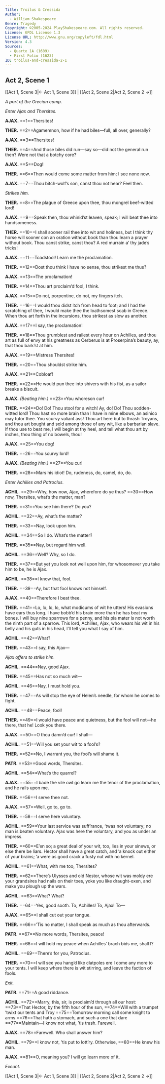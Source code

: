 ```yaml
---
Title: Troilus & Cressida
Author: 
  - William Shakespeare
Genre: Tragedy
Copyright: ©2005-2024 PlayShakespeare.com. All rights reserved.
License: GFDL License 1.3
License URL: http://www.gnu.org/copyleft/fdl.html
Version: 4.3
Sources:
  - Quarto 1A (1609)
  - First Folio (1623)
ID: troilus-and-cressida-2-1
---
```


## Act 2, Scene 1
[[Act 1, Scene 3|← Act 1, Scene 3]] | [[Act 2, Scene 2|Act 2, Scene 2 →]]

*A part of the Grecian camp.*

*Enter Ajax and Thersites.*

**AJAX.**
==1==Thersites!

**THER.**
==2==Agamemnon, how if he had biles—full, all over, generally?

**AJAX.**
==3==Thersites!

**THER.**
==4==And those biles did run—say so—did not the general run then? Were not that a botchy core?

**AJAX.**
==5==Dog!

**THER.**
==6==Then would come some matter from him; I see none now.

**AJAX.**
==7==Thou bitch-wolf’s son, canst thou not hear? Feel then.

*Strikes him.*

**THER.**
==8==The plague of Greece upon thee, thou mongrel beef-witted lord!

**AJAX.**
==9==Speak then, thou whinid’st leaven, speak; I will beat thee into handsomeness.

**THER.**
==10==I shall sooner rail thee into wit and holiness, but I think thy horse will sooner con an oration without book than thou learn a prayer without book. Thou canst strike, canst thou? A red murrain a’ thy jade’s tricks!

**AJAX.**
==11==Toadstool! Learn me the proclamation.

**THER.**
==12==Dost thou think I have no sense, thou strikest me thus?

**AJAX.**
==13==The proclamation!

**THER.**
==14==Thou art proclaim’d fool, I think.

**AJAX.**
==15==Do not, porpentine, do not, my fingers itch.

**THER.**
==16==I would thou didst itch from head to foot; and I had the scratching of thee, I would make thee the loathsomest scab in Greece. When thou art forth in the incursions, thou strikest as slow as another.

**AJAX.**
==17==I say, the proclamation!

**THER.**
==18==Thou grumblest and railest every hour on Achilles, and thou art as full of envy at his greatness as Cerberus is at Proserpina’s beauty, ay, that thou bark’st at him.

**AJAX.**
==19==Mistress Thersites!

**THER.**
==20==Thou shouldst strike him.

**AJAX.**
==21==Cobloaf!

**THER.**
==22==He would pun thee into shivers with his fist, as a sailor breaks a biscuit.

**AJAX.**
*(Beating him.)*
==23==You whoreson cur!

**THER.**
==24==Do! Do! Thou stool for a witch! Ay, do! Do! Thou sodden-witted lord! Thou hast no more brain than I have in mine elbows, an asinico may tutor thee. You scurvy valiant ass! Thou art here but to thrash Troyans, and thou art bought and sold among those of any wit, like a barbarian slave. If thou use to beat me, I will begin at thy heel, and tell what thou art by inches, thou thing of no bowels, thou!

**AJAX.**
==25==You dog!

**THER.**
==26==You scurvy lord!

**AJAX.**
*(Beating him.)*
==27==You cur!

**THER.**
==28==Mars his idiot! Do, rudeness, do, camel, do, do.

*Enter Achilles and Patroclus.*

**ACHIL.**
==29==Why, how now, Ajax, wherefore do ye thus?
==30==How now, Thersites, what’s the matter, man?

**THER.**
==31==You see him there? Do you?

**ACHIL.**
==32==Ay, what’s the matter?

**THER.**
==33==Nay, look upon him.

**ACHIL.**
==34==So I do. What’s the matter?

**THER.**
==35==Nay, but regard him well.

**ACHIL.**
==36==Well? Why, so I do.

**THER.**
==37==But yet you look not well upon him, for whosomever you take him to be, he is Ajax.

**ACHIL.**
==38==I know that, fool.

**THER.**
==39==Ay, but that fool knows not himself.

**AJAX.**
==40==Therefore I beat thee.

**THER.**
==41==Lo, lo, lo, lo, what modicums of wit he utters! His evasions have ears thus long. I have bobb’d his brain more than he has beat my bones. I will buy nine sparrows for a penny, and his pia mater is not worth the ninth part of a sparrow. This lord, Achilles, Ajax, who wears his wit in his belly and his guts in his head, I’ll tell you what I say of him.

**ACHIL.**
==42==What?

**THER.**
==43==I say, this Ajax⁠—

*Ajax offers to strike him.*

**ACHIL.**
==44==Nay, good Ajax.

**THER.**
==45==Has not so much wit⁠—

**ACHIL.**
==46==Nay, I must hold you.

**THER.**
==47==As will stop the eye of Helen’s needle, for whom he comes to fight.

**ACHIL.**
==48==Peace, fool!

**THER.**
==49==I would have peace and quietness, but the fool will not—he there, that he! Look you there.

**AJAX.**
==50==O thou damn’d cur! I shall⁠—

**ACHIL.**
==51==Will you set your wit to a fool’s?

**THER.**
==52==No, I warrant you, the fool’s will shame it.

**PATR.**
==53==Good words, Thersites.

**ACHIL.**
==54==What’s the quarrel?

**AJAX.**
==55==I bade the vile owl go learn me the tenor of the proclamation, and he rails upon me.

**THER.**
==56==I serve thee not.

**AJAX.**
==57==Well, go to, go to.

**THER.**
==58==I serve here voluntary.

**ACHIL.**
==59==Your last service was suff’rance, ’twas not voluntary; no man is beaten voluntary. Ajax was here the voluntary, and you as under an impress.

**THER.**
==60==E’en so; a great deal of your wit, too, lies in your sinews, or else there be liars. Hector shall have a great catch, and ’a knock out either of your brains; ’a were as good crack a fusty nut with no kernel.

**ACHIL.**
==61==What, with me too, Thersites?

**THER.**
==62==There’s Ulysses and old Nestor, whose wit was moldy ere your grandsires had nails on their toes, yoke you like draught-oxen, and make you plough up the wars.

**ACHIL.**
==63==What? What?

**THER.**
==64==Yes, good sooth. To, Achilles! To, Ajax! To⁠—

**AJAX.**
==65==I shall cut out your tongue.

**THER.**
==66==’Tis no matter, I shall speak as much as thou afterwards.

**PATR.**
==67==No more words, Thersites, peace!

**THER.**
==68==I will hold my peace when Achilles’ brach bids me, shall I?

**ACHIL.**
==69==There’s for you, Patroclus.

**THER.**
==70==I will see you hang’d like clatpoles ere I come any more to your tents. I will keep where there is wit stirring, and leave the faction of fools.

*Exit.*

**PATR.**
==71==A good riddance.

**ACHIL.**
==72==Marry, this, sir, is proclaim’d through all our host:
==73==That Hector, by the fifth hour of the sun,
==74==Will with a trumpet ’twixt our tents and Troy
==75==Tomorrow morning call some knight to arms
==76==That hath a stomach, and such a one that dare
==77==Maintain—I know not what, ’tis trash. Farewell.

**AJAX.**
==78==Farewell. Who shall answer him?

**ACHIL.**
==79==I know not, ’tis put to lott’ry. Otherwise,
==80==He knew his man.

**AJAX.**
==81==O, meaning you? I will go learn more of it.

*Exeunt.*

[[Act 1, Scene 3|← Act 1, Scene 3]] | [[Act 2, Scene 2|Act 2, Scene 2 →]]